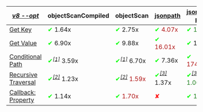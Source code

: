 |_[v8 --opt](https://flaviocopes.com/node-runtime-v8-options/)_|objectScanCompiled|objectScan|[jsonpath](https://www.npmjs.com/package/jsonpath)|[jsonpath-plus](https://www.npmjs.com/package/jsonpath-plus)|[jmespath](https://www.npmjs.com/package/jmespath)|
|---|---|---|---|---|---|
|<a href="./test/comparison/suites/key.js">Get Key</a>|<span style='color:#00ff00'>✔</span> 1.64x|<span style='color:#00ff00'>✔</span> 2.75x|<span style="color:#b01414"><span style='color:#00ff00'>✔</span> 4.07x</span>|<span style="color:#1f811f"><span style='color:#00ff00'>✔</span> 1.00x</span>|<span style='color:#ff0000'>✘</span>|
|<a href="./test/comparison/suites/value.js">Get Value</a>|<span style='color:#00ff00'>✔</span> 6.90x|<span style='color:#00ff00'>✔</span> 9.88x|<span style="color:#b01414"><span style='color:#00ff00'>✔</span> 16.01x</span>|<span style='color:#00ff00'>✔</span> 1.20x|<span style="color:#1f811f"><span style='color:#00ff00'>✔</span> 1.00x</span>|
|<a href="./test/comparison/suites/condition.js">Conditional Path</a>|<span style='color:#00ff00'>✔</span><i><sup><a href="#timing_ref_1">[1]</a></sup></i> 3.59x|<span style='color:#00ff00'>✔</span><i><sup><a href="#timing_ref_1">[1]</a></sup></i> 6.70x|<span style='color:#00ff00'>✔</span> 7.36x|<span style="color:#b01414"><span style='color:#00ff00'>✔</span> 174.71x</span>|<span style="color:#1f811f"><span style='color:#00ff00'>✔</span> 1.00x</span>|
|<a href="./test/comparison/suites/recursive.js">Recursive Traversal</a>|<span style='color:#00ff00'>✔</span><i><sup><a href="#timing_ref_2">[2]</a></sup></i> 1.23x|<span style="color:#b01414"><span style='color:#00ff00'>✔</span><i><sup><a href="#timing_ref_2">[2]</a></sup></i> 1.59x</span>|<span style='color:#00ff00'>✔</span><i><sup><a href="#timing_ref_3">[3]</a></sup></i> 1.37x|<span style="color:#1f811f"><span style='color:#00ff00'>✔</span><i><sup><a href="#timing_ref_3">[3]</a></sup></i> 1.00x</span>|<span style='color:#ff0000'>✘</span><i><sup><a href="#timing_ref_4">[4]</a></sup></i>|
|<a href="./test/comparison/suites/callbackProperty.js">Callback: Property</a>|<span style='color:#00ff00'>✔</span> 1.14x|<span style="color:#b01414"><span style='color:#00ff00'>✔</span> 1.70x</span>|<span style='color:#ff0000'>✘</span>|<span style="color:#1f811f"><span style='color:#00ff00'>✔</span> 1.00x</span>|<span style='color:#ff0000'>✘</span>|
